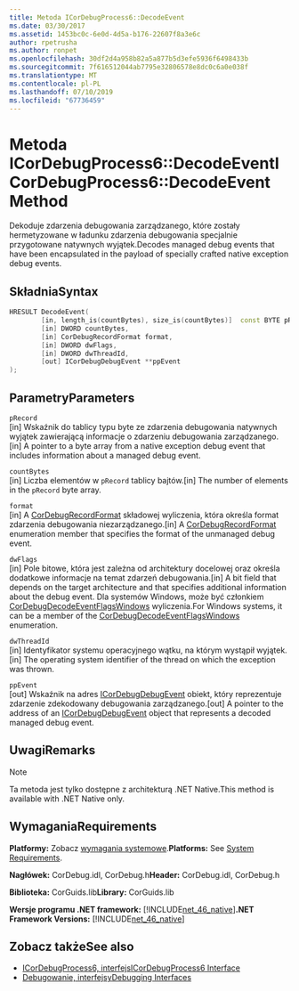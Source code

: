 ```yaml
---
title: Metoda ICorDebugProcess6::DecodeEvent
ms.date: 03/30/2017
ms.assetid: 1453bc0c-6e0d-4d5a-b176-22607f8a3e6c
author: rpetrusha
ms.author: ronpet
ms.openlocfilehash: 30df2d4a958b82a5a877b5d3efe5936f6498433b
ms.sourcegitcommit: 7f616512044ab7795e32806578e8dc0c6a0e038f
ms.translationtype: MT
ms.contentlocale: pl-PL
ms.lasthandoff: 07/10/2019
ms.locfileid: "67736459"
---
```

# <a name="icordebugprocess6decodeevent-method"></a><span data-ttu-id="06606-102">Metoda ICorDebugProcess6::DecodeEvent</span><span class="sxs-lookup"><span data-stu-id="06606-102">ICorDebugProcess6::DecodeEvent Method</span></span>
<span data-ttu-id="06606-103">Dekoduje zdarzenia debugowania zarządzanego, które zostały hermetyzowane w ładunku zdarzenia debugowania specjalnie przygotowane natywnych wyjątek.</span><span class="sxs-lookup"><span data-stu-id="06606-103">Decodes managed debug events that have been encapsulated in the payload of specially crafted native exception debug events.</span></span>  
  
## <a name="syntax"></a><span data-ttu-id="06606-104">Składnia</span><span class="sxs-lookup"><span data-stu-id="06606-104">Syntax</span></span>  
  
```cpp  
HRESULT DecodeEvent(  
        [in, length_is(countBytes), size_is(countBytes)]  const BYTE pRecord[],  
        [in] DWORD countBytes,  
        [in] CorDebugRecordFormat format,  
        [in] DWORD dwFlags,   
        [in] DWORD dwThreadId,   
        [out] ICorDebugDebugEvent **ppEvent  
);  
```  
  
## <a name="parameters"></a><span data-ttu-id="06606-105">Parametry</span><span class="sxs-lookup"><span data-stu-id="06606-105">Parameters</span></span>  
 `pRecord`  
 <span data-ttu-id="06606-106">[in] Wskaźnik do tablicy typu byte ze zdarzenia debugowania natywnych wyjątek zawierającą informacje o zdarzeniu debugowania zarządzanego.</span><span class="sxs-lookup"><span data-stu-id="06606-106">[in] A pointer to a byte array from a native exception debug event that includes information about a managed debug event.</span></span>  
  
 `countBytes`  
 <span data-ttu-id="06606-107">[in] Liczba elementów w `pRecord` tablicy bajtów.</span><span class="sxs-lookup"><span data-stu-id="06606-107">[in] The number of elements in the `pRecord` byte array.</span></span>  
  
 `format`  
 <span data-ttu-id="06606-108">[in] A [CorDebugRecordFormat](../../../../docs/framework/unmanaged-api/debugging/cordebugrecordformat-enumeration.md) składowej wyliczenia, która określa format zdarzenia debugowania niezarządzanego.</span><span class="sxs-lookup"><span data-stu-id="06606-108">[in] A [CorDebugRecordFormat](../../../../docs/framework/unmanaged-api/debugging/cordebugrecordformat-enumeration.md) enumeration member that specifies the format of the unmanaged debug event.</span></span>  
  
 `dwFlags`  
 <span data-ttu-id="06606-109">[in] Pole bitowe, która jest zależna od architektury docelowej oraz określa dodatkowe informacje na temat zdarzeń debugowania.</span><span class="sxs-lookup"><span data-stu-id="06606-109">[in] A bit field that depends on the target architecture and that specifies additional information about the debug event.</span></span> <span data-ttu-id="06606-110">Dla systemów Windows, może być członkiem [CorDebugDecodeEventFlagsWindows](../../../../docs/framework/unmanaged-api/debugging/cordebugdecodeeventflagswindows-enumeration.md) wyliczenia.</span><span class="sxs-lookup"><span data-stu-id="06606-110">For Windows systems, it can be a member of the [CorDebugDecodeEventFlagsWindows](../../../../docs/framework/unmanaged-api/debugging/cordebugdecodeeventflagswindows-enumeration.md) enumeration.</span></span>  
  
 `dwThreadId`  
 <span data-ttu-id="06606-111">[in] Identyfikator systemu operacyjnego wątku, na którym wystąpił wyjątek.</span><span class="sxs-lookup"><span data-stu-id="06606-111">[in] The operating system identifier of the thread on which the exception was thrown.</span></span>  
  
 `ppEvent`  
 <span data-ttu-id="06606-112">[out] Wskaźnik na adres [ICorDebugDebugEvent](../../../../docs/framework/unmanaged-api/debugging/icordebugdebugevent-interface.md) obiekt, który reprezentuje zdarzenie zdekodowany debugowania zarządzanego.</span><span class="sxs-lookup"><span data-stu-id="06606-112">[out] A pointer to the address of an [ICorDebugDebugEvent](../../../../docs/framework/unmanaged-api/debugging/icordebugdebugevent-interface.md) object that represents a decoded managed debug event.</span></span>  
  
## <a name="remarks"></a><span data-ttu-id="06606-113">Uwagi</span><span class="sxs-lookup"><span data-stu-id="06606-113">Remarks</span></span>  
  
> [!NOTE]
>  <span data-ttu-id="06606-114">Ta metoda jest tylko dostępne z architekturą .NET Native.</span><span class="sxs-lookup"><span data-stu-id="06606-114">This method is available with .NET Native only.</span></span>  
  
## <a name="requirements"></a><span data-ttu-id="06606-115">Wymagania</span><span class="sxs-lookup"><span data-stu-id="06606-115">Requirements</span></span>  
 <span data-ttu-id="06606-116">**Platformy:** Zobacz [wymagania systemowe](../../../../docs/framework/get-started/system-requirements.md).</span><span class="sxs-lookup"><span data-stu-id="06606-116">**Platforms:** See [System Requirements](../../../../docs/framework/get-started/system-requirements.md).</span></span>  
  
 <span data-ttu-id="06606-117">**Nagłówek:** CorDebug.idl, CorDebug.h</span><span class="sxs-lookup"><span data-stu-id="06606-117">**Header:** CorDebug.idl, CorDebug.h</span></span>  
  
 <span data-ttu-id="06606-118">**Biblioteka:** CorGuids.lib</span><span class="sxs-lookup"><span data-stu-id="06606-118">**Library:** CorGuids.lib</span></span>  
  
 <span data-ttu-id="06606-119">**Wersje programu .NET framework:** [!INCLUDE[net_46_native](../../../../includes/net-46-native-md.md)]</span><span class="sxs-lookup"><span data-stu-id="06606-119">**.NET Framework Versions:** [!INCLUDE[net_46_native](../../../../includes/net-46-native-md.md)]</span></span>  
  
## <a name="see-also"></a><span data-ttu-id="06606-120">Zobacz także</span><span class="sxs-lookup"><span data-stu-id="06606-120">See also</span></span>

- [<span data-ttu-id="06606-121">ICorDebugProcess6, interfejs</span><span class="sxs-lookup"><span data-stu-id="06606-121">ICorDebugProcess6 Interface</span></span>](../../../../docs/framework/unmanaged-api/debugging/icordebugprocess6-interface.md)
- [<span data-ttu-id="06606-122">Debugowanie, interfejsy</span><span class="sxs-lookup"><span data-stu-id="06606-122">Debugging Interfaces</span></span>](../../../../docs/framework/unmanaged-api/debugging/debugging-interfaces.md)
